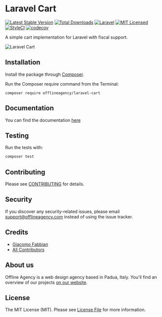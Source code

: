 # Laravel Cart
[![Latest Stable Version](https://poser.pugx.org/offline-agency/laravel-cart/v/stable)](https://packagist.org/packages/offline-agency/laravel-cart)
[![Total Downloads](https://img.shields.io/packagist/dt/offline-agency/laravel-cart.svg?style=flat-square)](https://packagist.org/packages/offline-agency/laravel-cart)
[![Laravel](https://github.com/offline-agency/laravel-cart/actions/workflows/laravel.yml/badge.svg)](https://github.com/offline-agency/laravel-cart/actions/workflows/laravel.yml)
[![MIT Licensed](https://img.shields.io/badge/license-MIT-brightgreen.svg?style=flat-square)](LICENSE.md)
[![StyleCI](https://github.styleci.io/repos/426968499/shield)](https://styleci.io/repos/426968499)
[![codecov](https://codecov.io/gh/offline-agency/laravel-cart/branch/main/graph/badge.svg?token=0BHADJQYAW)](https://codecov.io/gh/offline-agency/laravel-cart)

A simple cart implementation for Laravel with fiscal support.

![Laravel Cart](https://banners.beyondco.de/Laravel%20Cart.png?theme=light&packageManager=composer+require&packageName=offlineagency%2Flaravel-cart&pattern=aztec&style=style_1&description=Laravel+shopping+cart+with+fiscal+support&md=1&showWatermark=0&fontSize=125px&images=shopping-cart)

## Installation

Install the package through [Composer](http://getcomposer.org/). 

Run the Composer require command from the Terminal:

    composer require offlineagency/laravel-cart

## Documentation 

You can find the documentation [here](https://docs.offlineagency.com/laravel-cart/)

## Testing

Run the tests with:

```bash
composer test
```

## Contributing

Please see [CONTRIBUTING](CONTRIBUTING.md) for details.

## Security

If you discover any security-related issues, please email <support@offlineagency.com> instead of using the issue tracker.

## Credits

- [Giacomo Fabbian](https://github.com/Giacomo92)
- [All Contributors](../../contributors)

## About us

Offline Agency is a web design agency based in Padua, Italy. You'll find an overview of our projects [on our website](https://offlineagency.it/).

## License

The MIT License (MIT). Please see [License File](LICENSE.md) for more information.
